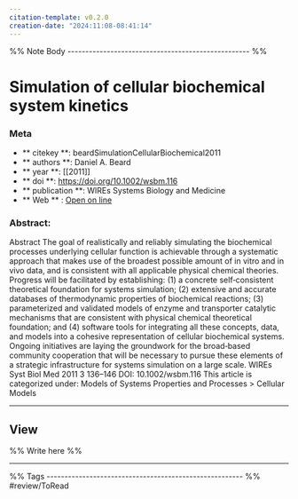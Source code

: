 ```yaml
---
citation-template: v0.2.0
creation-date: "2024:11:08-08:41:14"
---
```


%% Note Body --------------------------------------------------- %%
# Simulation of cellular biochemical system kinetics

### Meta
- ** citekey **: beardSimulationCellularBiochemical2011
- ** authors **: Daniel A. Beard
- ** year **: [[2011]]
- ** doi **: https://doi.org/10.1002/wsbm.116
- ** publication **: WIREs Systems Biology and Medicine
- ** Web ** : [Open on line](https://wires.onlinelibrary.wiley.com/doi/10.1002/wsbm.116)


### Abstract:
Abstract The goal of realistically and reliably simulating the biochemical processes underlying cellular function is achievable through a systematic approach that makes use of the broadest possible amount of in vitro and in vivo data, and is consistent with all applicable physical chemical theories. Progress will be facilitated by establishing: (1) a concrete self‐consistent theoretical foundation for systems simulation; (2) extensive and accurate databases of thermodynamic properties of biochemical reactions; (3) parameterized and validated models of enzyme and transporter catalytic mechanisms that are consistent with physical chemical theoretical foundation; and (4) software tools for integrating all these concepts, data, and models into a cohesive representation of cellular biochemical systems. Ongoing initiatives are laying the groundwork for the broad‐based community cooperation that will be necessary to pursue these elements of a strategic infrastructure for systems simulation on a large scale. WIREs Syst Biol Med 2011 3 136–146 DOI: 10.1002/wsbm.116 This article is categorized under: Models of Systems Properties and Processes > Cellular Models

___

## View

%% Write here %%





___
%% Tags  ------------------------------------------------------- %%
#review/ToRead
